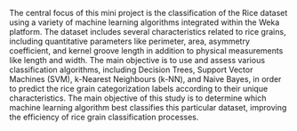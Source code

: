 The central focus of this mini project is the classification of the Rice dataset using a variety of machine
learning algorithms integrated within the Weka platform. The dataset includes several characteristics
related to rice grains, including quantitative parameters like perimeter, area, asymmetry coefficient, and
kernel groove length in addition to physical measurements like length and width. The main objective is
to use and assess various classification algorithms, including Decision Trees, Support Vector Machines
(SVM), k-Nearest Neighbours (k-NN), and Naive Bayes, in order to predict the rice grain categorization
labels according to their unique characteristics. The main objective of this study is to determine which
machine learning algorithm best classifies this particular dataset, improving the efficiency of rice grain
classification processes.
